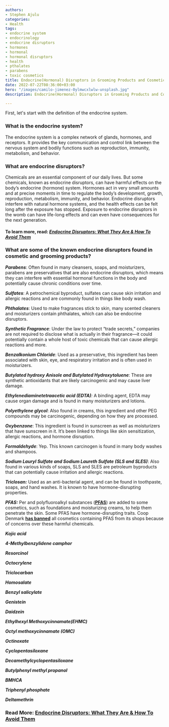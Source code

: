 ```yaml
---
authors:
- Stephen Ajulu
categories:
- Health
tags:
- endocrine system
- endocrinology
- endocrine disruptors
- hormones
- hormonal
- hormonal disruptors
- health
- pthalates
- parabens
- toxic cosmetics
title: Endocrine(Hormonal) Disruptors in Grooming Products and Cosmetics
date: 2022-07-22T08:36:00+03:00
hero: "/images/camilo-jimenez-0ylmwcxlwlw-unsplash.jpg"
description: Endocrine(Hormonal) Disruptors in Grooming Products and Cosmetics

---
```

First, let's start with the definition of the endocrine system.

### What is the endocrine system?

The endocrine system is a complex network of glands, hormones, and receptors. It provides the key communication and control link between the nervous system and bodily functions such as reproduction, immunity, metabolism, and behavior.

### What are endocrine disruptors?

Chemicals are an essential component of our daily lives. But some chemicals, known as endocrine disruptors, can have harmful effects on the body’s endocrine (hormone) system. Hormones act in very small amounts and at precise moments in time to regulate the body’s development, growth, reproduction, metabolism, immunity, and behavior. Endocrine disruptors interfere with natural hormone systems, and the health effects can be felt long after the exposure has stopped. Exposure to endocrine disruptors in the womb can have life-long effects and can even have consequences for the next generation.

#### To learn more, read: [_Endocrine Disruptors: What They Are & How To Avoid Them_](https://stephenajulu.com/blog/endocrine-disruptors-what-they-are-how-to-avoid-them/)

### What are some of the known endocrine disruptors found in cosmetic and grooming products?

**_Parabens_**: Often found in many cleansers, soaps, and moisturizers, parabens are preservatives that are also endocrine disruptors, which means they can interfere with essential hormonal functions in the body and potentially cause chronic conditions over time.

**_Sulfates_**: A petrochemical byproduct, sulfates can cause skin irritation and allergic reactions and are commonly found in things like body wash.

**_Phthalates_**: Used to make fragrances stick to skin, many scented cleaners and moisturizers contain phthalates, which can also be endocrine disruptors.

**_Synthetic Fragrance_**: Under the law to protect “trade secrets,” companies are not required to disclose what is actually in their fragrance—it could potentially contain a whole host of toxic chemicals that can cause allergic reactions and more.

**_Benzalkonium Chloride_**: Used as a preservative, this ingredient has been associated with skin, eye, and respiratory irritation and is often used in moisturizers.

**_Butylated hydroxy Anisole and Butylated Hydroxytoluene_**: These are synthetic antioxidants that are likely carcinogenic and may cause liver damage.

**_Ethylenediaminetetraacetic acid (EDTA)_**_:_ A binding agent, EDTA may cause organ damage and is found in many moisturizers and lotions.

**_Polyethylene glycol_**: Also found in creams, this ingredient and other PEG compounds may be carcinogenic, depending on how they are processed.

**_Oxybenzone_**: This ingredient is found in sunscreen as well as moisturizers that have sunscreen in it. It’s been linked to things like skin sensitization, allergic reactions, and hormone disruption.

**_Formaldehyde_**: Yep. This known carcinogen is found in many body washes and shampoos.

**_Sodium Lauryl Sulfate and Sodium Laureth Sulfate (SLS and SLES)_**: Also found in various kinds of soaps, SLS and SLES are petroleum byproducts that can potentially cause irritation and allergic reactions.

**_Triclosan:_** Used as an anti-bacterial agent, and can be found in toothpaste, soaps, and hand washes. It is known to have hormone-disrupting properties.

**_PFAS:_** Per and polyfluoroalkyl substances ([**PFAS**](https://chemtrust.org/list-of-endocrine-disruptors-the-not-so-happy-families-of-toxic-chemicals/#pfas)) are added to some cosmetics, such as foundations and moisturizing creams, to help them penetrate the skin. Some PFAS have hormone-disrupting traits. Coop Denmark [**has banned**](https://www.foodpackagingforum.org/news/coop-denmark-bans-pfas-in-cosmetics) all cosmetics containing PFAS from its shops because of concerns over these harmful chemicals.

**_Kojic acid_**

**_4-Methylbenzylidene camphor_**

**_Resorcinol_**

**_Octocrylene_**

**_Triclocarban_**

**_Homosalate_**

**_Benzyl salicylate_**

**_Genistein_**

**_Daidzein_**

**_Ethylhexyl Methoxycinnamate(EHMC)_**

**_Octyl methoxycinnamate (OMC)_**

**_Octinoxate_**

**_Cyclopentasiloxane_**

**_Decamethylcyclopentasiloxane_**

**_Butylphenyl methyl propanol_**

**_BMHCA_**

**_Triphenyl phosphate_**

**_Deltamethrin_**

### Read More: [**Endocrine Disruptors: What They Are & How To Avoid Them**](https://stephenajulu.com/blog/endocrine-disruptors-what-they-are-how-to-avoid-them/)